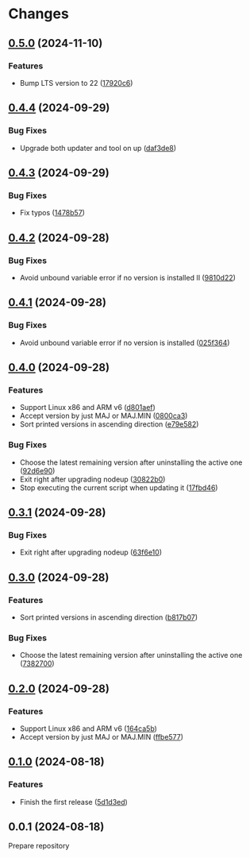 # Changes

## [0.5.0](https://github.com/prantlf/nodeup/compare/v0.4.4...v0.5.0) (2024-11-10)

### Features

* Bump LTS version to 22 ([17920c6](https://github.com/prantlf/nodeup/commit/17920c61fbf0d4c7fbf35ad00b648460ba217973))

## [0.4.4](https://github.com/prantlf/nodeup/compare/v0.4.3...v0.4.4) (2024-09-29)

### Bug Fixes

* Upgrade both updater and tool on up ([daf3de8](https://github.com/prantlf/nodeup/commit/daf3de88843061ad2af37ffc5b7340a778e47828))

## [0.4.3](https://github.com/prantlf/nodeup/compare/v0.4.2...v0.4.3) (2024-09-29)

### Bug Fixes

* Fix typos ([1478b57](https://github.com/prantlf/nodeup/commit/1478b57de85a9b6a6719c036694c5bcddd75d9e0))

## [0.4.2](https://github.com/prantlf/nodeup/compare/v0.4.1...v0.4.2) (2024-09-28)

### Bug Fixes

* Avoid unbound variable error if no version is installed II ([9810d22](https://github.com/prantlf/nodeup/commit/9810d220873e04aacb4a4536a5127eb39caa8a0e))

## [0.4.1](https://github.com/prantlf/nodeup/compare/v0.4.0...v0.4.1) (2024-09-28)

### Bug Fixes

* Avoid unbound variable error if no version is installed ([025f364](https://github.com/prantlf/nodeup/commit/025f364f64a78cd159a0d77134799ed905ed2ca5))

## [0.4.0](https://github.com/prantlf/nodeup/compare/v0.3.1...v0.4.0) (2024-09-28)

### Features

* Support Linux x86 and ARM v6 ([d801aef](https://github.com/prantlf/nodeup/commit/d801aefa059c2e85fbe6604774138caaf0d5e68c))
* Accept version by just MAJ or MAJ.MIN ([0800ca3](https://github.com/prantlf/nodeup/commit/0800ca30a4a308df0dea9a496674df3f6116dcce))
* Sort printed versions in ascending direction ([e79e582](https://github.com/prantlf/nodeup/commit/e79e5826570539638948f8035a2953e726eac659))

### Bug Fixes

* Choose the latest remaining version after uninstalling the active one ([92d6e90](https://github.com/prantlf/nodeup/commit/92d6e90f245b5034d8e88f770b2981b71ac142d4))
* Exit right after upgrading nodeup ([30822b0](https://github.com/prantlf/nodeup/commit/30822b0d2051428cd127f7058353a3e8be9dbee1))
* Stop executing the current script when updating it ([17fbd46](https://github.com/prantlf/nodeup/commit/17fbd466488f065636cc6e9c9e4baa0ba9b10411))

## [0.3.1](https://github.com/prantlf/nodeup/compare/v0.3.0...v0.3.1) (2024-09-28)

### Bug Fixes

* Exit right after upgrading nodeup ([63f6e10](https://github.com/prantlf/nodeup/commit/63f6e10ac62610a4a935d8ce8bf770ca2b36c0ac))

## [0.3.0](https://github.com/prantlf/nodeup/compare/v0.2.0...v0.3.0) (2024-09-28)

### Features

* Sort printed versions in ascending direction ([b817b07](https://github.com/prantlf/nodeup/commit/b817b07c30efb960a1cfcad257b6075b7d0f8b9e))

### Bug Fixes

* Choose the latest remaining version after uninstalling the active one ([7382700](https://github.com/prantlf/nodeup/commit/7382700a311f088ae002838319a05168cf1c3bfd))

## [0.2.0](https://github.com/prantlf/nodeup/compare/v0.1.0...v0.2.0) (2024-09-28)

### Features

* Support Linux x86 and ARM v6 ([164ca5b](https://github.com/prantlf/nodeup/commit/164ca5b4cba69716de33330a26c9fb0325aab736))
* Accept version by just MAJ or MAJ.MIN ([ffbe577](https://github.com/prantlf/nodeup/commit/ffbe57788e144b23b97595149e05b16689e02a6a))

## [0.1.0](https://github.com/prantlf/nodeup/compare/v0.0.1...v0.1.0) (2024-08-18)

### Features

* Finish the first release ([5d1d3ed](https://github.com/prantlf/nodeup/commit/5d1d3eda7f4365418c02c5ac96aa42460fb4c5f5))

## 0.0.1 (2024-08-18)

Prepare repository

